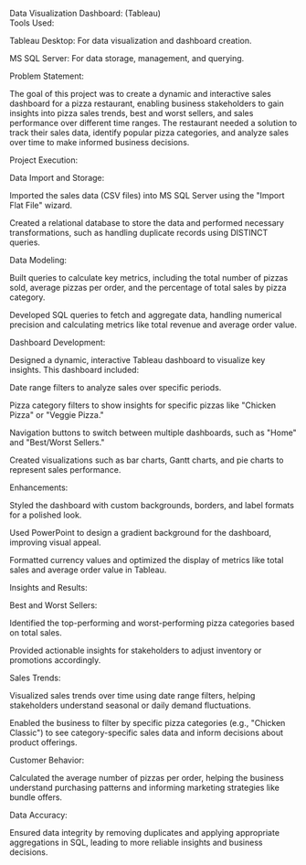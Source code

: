 Data Visualization Dashboard:  (Tableau)   
Tools Used:

Tableau Desktop: For data visualization and dashboard creation.

MS SQL Server: For data storage, management, and querying.

Problem Statement:

The goal of this project was to create a dynamic and interactive sales dashboard for a pizza restaurant, enabling business stakeholders to gain insights into pizza sales trends, best and worst sellers, and sales performance over different time ranges. The restaurant needed a solution to track their sales data, identify popular pizza categories, and analyze sales over time to make informed business decisions.

Project Execution:

Data Import and Storage:

Imported the sales data (CSV files) into MS SQL Server using the "Import Flat File" wizard.

Created a relational database to store the data and performed necessary transformations, such as handling duplicate records using DISTINCT queries.

Data Modeling:

Built queries to calculate key metrics, including the total number of pizzas sold, average pizzas per order, and the percentage of total sales by pizza category.

Developed SQL queries to fetch and aggregate data, handling numerical precision and calculating metrics like total revenue and average order value.

Dashboard Development:

Designed a dynamic, interactive Tableau dashboard to visualize key insights. This dashboard included:

Date range filters to analyze sales over specific periods.

Pizza category filters to show insights for specific pizzas like "Chicken Pizza" or "Veggie Pizza."

Navigation buttons to switch between multiple dashboards, such as "Home" and "Best/Worst Sellers."

Created visualizations such as bar charts, Gantt charts, and pie charts to represent sales performance.

Enhancements:

Styled the dashboard with custom backgrounds, borders, and label formats for a polished look.

Used PowerPoint to design a gradient background for the dashboard, improving visual appeal.

Formatted currency values and optimized the display of metrics like total sales and average order value in Tableau.

Insights and Results:

Best and Worst Sellers:

Identified the top-performing and worst-performing pizza categories based on total sales.

Provided actionable insights for stakeholders to adjust inventory or promotions accordingly.

Sales Trends:

Visualized sales trends over time using date range filters, helping stakeholders understand seasonal or daily demand fluctuations.

Enabled the business to filter by specific pizza categories (e.g., "Chicken Classic") to see category-specific sales data and inform decisions about product offerings.

Customer Behavior:

Calculated the average number of pizzas per order, helping the business understand purchasing patterns and informing marketing strategies like bundle offers.

Data Accuracy:

Ensured data integrity by removing duplicates and applying appropriate aggregations in SQL, leading to more reliable insights and business decisions.
